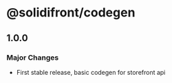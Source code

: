 # @solidifront/codegen

## 1.0.0

### Major Changes

- First stable release, basic codegen for storefront api
